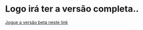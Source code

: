 <h1>Logo irá ter a versão completa..</h1>

<a href="https://guidev1.github.io/Hope_of_chaos/">Jogue a versão beta neste link</a>
